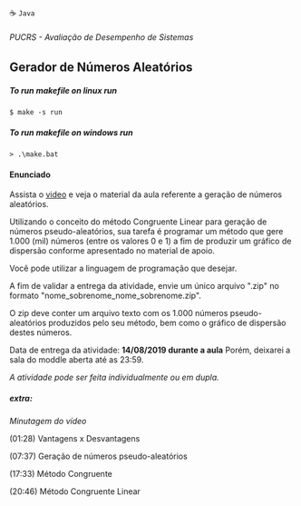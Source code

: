 :coffee: `Java`

###### _PUCRS - Avaliação de Desempenho de Sistemas_
## Gerador de Números Aleatórios 

##### To run makefile on linux run
    
    $ make -s run

##### To run makefile on windows run
    
    > .\make.bat

#### Enunciado

Assista o [video](https://www.dropbox.com/s/hus48qe9gkej8xk/Gera%C3%A7%C3%A3o%20de%20n%C3%BAmeros%20pseudo-aleat%C3%B3rios.mp4?dl=0) e veja o material da aula referente a geração de números aleatórios.

Utilizando o conceito do método Congruente Linear para geração de números pseudo-aleatórios, sua tarefa é programar um método que gere 1.000 (mil) números (entre os valores 0 e 1) a fim de produzir um gráfico de dispersão conforme apresentado no material de apoio.

Você pode utilizar a linguagem de programação que desejar.

A fim de validar a entrega da atividade, envie um único arquivo ".zip" no formato "nome_sobrenome_nome_sobrenome.zip".

O zip deve conter um arquivo texto com os 1.000 números pseudo-aleatórios produzidos pelo seu método, bem como o gráfico de dispersão destes números.

Data de entrega da atividade: **14/08/2019 durante a aula** Porém, deixarei a sala do moddle aberta até as 23:59.

_A atividade pode ser feita individualmente ou em dupla._

##### extra:
_Minutagem do vídeo_

(01:28) Vantagens x Desvantagens

(07:37) Geração de números pseudo-aleatórios

(17:33) Método Congruente

(20:46) Método Congruente Linear